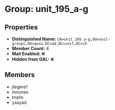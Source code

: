 # Group: unit_195_a-g

## Properties

- **Distinguished Name:** `CN=unit_195_a-g,OU=unil-groups,OU=gesu,DC=ad,DC=unil,DC=ch`
- **Member Count:** 4
- **Mail Enabled:** ❌
- **Hidden from GAL:** ❌

## Members

- jlegere1
- mnunes
- tnaito
- ysayad
